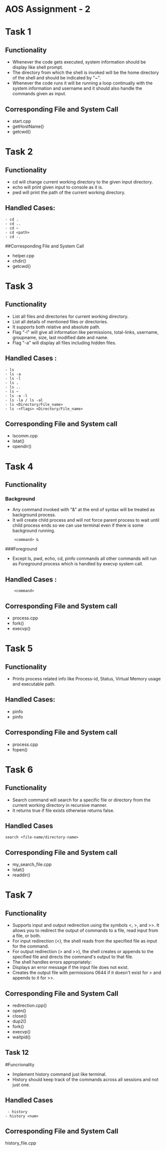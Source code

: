 
#  AOS Assignment - 2




# Task   1

## Functionality 
- Whenever the code gets executed, system information should be display like shell prompt.
- The directory from which the shell is invoked will be the home directory of the shell and should be indicated by "~".
- Whenever the code runs it will be running a loop continually with the system information and username and it should also handle the commands given as input.


## Corresponding File and System Call 
- start.cpp
- getHostName()
- getcwd()

# Task 2
## Functionality
- cd will change current working directory to the given input directory.
- echo will print given input to console as it is.
- pwd will print the path of the current working directory.

## Handled Cases:
```
- cd .
- cd ..
- cd ~
- cd <path>
- cd -.
```
##Corresponding File and System Call
- helper.cpp
- chdir()
- getcwd()

# Task  3
## Functionality
-  List all files and directories for current working directory.
- List  all details of mentioned files or directories.
- It supports both relative and absolute path.
- Flag "-l" will give all information like permissions, total-links, username, groupname, size, last modified date and name.
- Flag "-a" will display all files including hidden files.

## Handled Cases :

```
- ls
- ls -a
- ls -l
- ls .
- ls ..
- ls ~
- ls -a -l
- ls -la / ls -al
- ls <Directory/File_name>
- ls -<flags> <Directory/File_name>
```
## Corresponding File and System call 
- lscomm.cpp
- lstat()
- opendir()


# Task  4
## Functionality

### Background
-  Any command invoked with "&" at the end of syntax will be treated as background process.
- It will create child process and will not force parent process to wait until child process ends so we can use terminal even if there is some background running.

```
    <command> &
```
###Foreground
- Except ls, pwd, echo, cd, pinfo commands all other commands will run as Foreground process which is handled by execvp system call.
## Handled Cases :

```
    <command>
```

## Corresponding File and System call 

- process.cpp
- fork()
- execvp()

# Task 5
## Functionality
- Prints process related info like Process-id, Status, Virtual Memory usage and executable path.
## Handled Cases:
- pinfo
- pinfo <Process-id>

## Corresponding File and System call 

- process.cpp
- fopen()

# Task 6
## Functionality
- Search command will search for a specific file or directory from the current working directory in recursive manner.
- It returns true if file exists otherwise returns false.
## Handled Cases
```
search <file-name/directory-name>
```
## Corresponding File and System call 
- my_search_file.cpp
- lstat()
- readdir()

# Task 7
## Functionality
-  Supports input and output redirection using the symbols <, >, and >>. It allows you to redirect the output of commands to a file, read input from a file, or both.
- For input redirection (<), the shell reads from the specified file as input for the command.
- For output redirection (> and >>), the shell creates or appends to the specified file and directs the command's output to that file.
- The shell handles errors appropriately:
- Displays an error message if the input file does not exist.
- Creates the output file with permissions 0644 if it doesn't exist for > and appends to it for >>.

## Corresponding File and System Call
- redirection.cpp()
- open()
- close()
- dup2()
- fork()
- execvp()
- waitpid()


## Task 12
#Funcrionality
- Implement history command just like terminal.
- History should keep track of the commands across all sessions and not just one.

## Handled Cases
```
 - history
- history <num>
```

## Corresponding File and System Call
history_file.cpp
